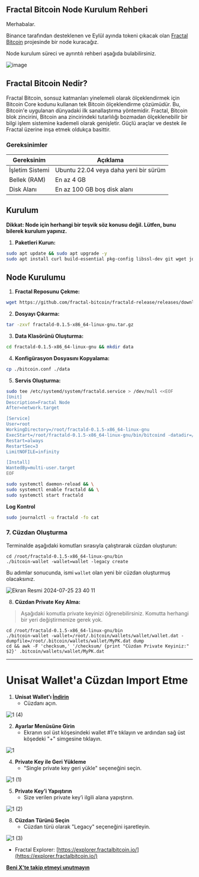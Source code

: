 ## Fractal Bitcoin Node Kurulum Rehberi

Merhabalar.

Binance tarafından desteklenen ve Eylül ayında tokeni çıkacak olan [Fractal Bitcoin](https://www.fractalbitcoin.io/) projesinde bir node kuracağız. 

Node kurulum süreci ve ayrıntılı rehberi aşağıda bulabilirsiniz.

![image](https://github.com/user-attachments/assets/7e9c98e5-d1e9-4a4f-a59f-4997a0e86d8e)

## Fractal Bitcoin Nedir?

Fractal Bitcoin, sonsuz katmanları yinelemeli olarak ölçeklendirmek için Bitcoin Core kodunu kullanan tek Bitcoin ölçeklendirme çözümüdür. Bu, Bitcoin'e uygulanan dünyadaki ilk sanallaştırma yöntemidir. Fractal, Bitcoin blok zincirini, Bitcoin ana zincirindeki tutarlılığı bozmadan ölçeklenebilir bir bilgi işlem sistemine kademeli olarak genişletir. Güçlü araçlar ve destek ile Fractal üzerine inşa etmek oldukça basittir.

### Gereksinimler

| Gereksinim                   | Açıklama                            |
|------------------------------|-------------------------------------|
| İşletim Sistemi              | Ubuntu 22.04 veya daha yeni bir sürüm |
| Bellek (RAM)                 | En az 4 GB                          |
| Disk Alanı                   | En az 100 GB boş disk alanı         |

## Kurulum

**Dikkat: Node için herhangi bir teşvik söz konusu değil. Lütfen, bunu bilerek kurulum yapınız.**

1. **Paketleri Kurun:**

```bash
sudo apt update && sudo apt upgrade -y
sudo apt install curl build-essential pkg-config libssl-dev git wget jq make gcc chrony -y
```

## Node Kurulumu

1. **Fractal Reposunu Çekme:**

```bash
wget https://github.com/fractal-bitcoin/fractald-release/releases/download/v0.1.5/fractald-0.1.5-x86_64-linux-gnu.tar.gz
```

2. **Dosyayı Çıkarma:**

```bash
tar -zxvf fractald-0.1.5-x86_64-linux-gnu.tar.gz
```

3. **Data Klasörünü Oluşturma:**

```bash
cd fractald-0.1.5-x86_64-linux-gnu && mkdir data
```

4. **Konfigürasyon Dosyasını Kopyalama:**

```bash
cp ./bitcoin.conf ./data
```

5. **Servis Oluşturma:**

```bash
sudo tee /etc/systemd/system/fractald.service > /dev/null <<EOF
[Unit]
Description=Fractal Node
After=network.target

[Service]
User=root
WorkingDirectory=/root/fractald-0.1.5-x86_64-linux-gnu
ExecStart=/root/fractald-0.1.5-x86_64-linux-gnu/bin/bitcoind -datadir=/root/fractald-0.1.5-x86_64-linux-gnu/data/ -maxtipage=504576000
Restart=always
RestartSec=3
LimitNOFILE=infinity

[Install]
WantedBy=multi-user.target
EOF
```

```bash
sudo systemctl daemon-reload && \
sudo systemctl enable fractald && \
sudo systemctl start fractald
```

**Log Kontrol**

```bash
sudo journalctl -u fractald -fo cat
```

### 7. Cüzdan Oluşturma

Terminalde aşağıdaki komutları sırasıyla çalıştırarak cüzdan oluşturun:

```shell
cd /root/fractald-0.1.5-x86_64-linux-gnu/bin
./bitcoin-wallet -wallet=wallet -legacy create
```
Bu adımlar sonucunda, ismi `wallet` olan yeni bir cüzdan oluşturmuş olacaksınız.

![Ekran Resmi 2024-07-25 23 40 11](https://github.com/user-attachments/assets/347d7ae9-5de4-42de-a0cc-9c7b7edef409)

8. **Cüzdan Private Key Alma:**
> Aşağıdaki komutla private keyinizi öğrenebilirsiniz. Komutta herhangi bir yeri değiştirmenize gerek yok.
```shell
cd /root/fractald-0.1.5-x86_64-linux-gnu/bin
./bitcoin-wallet -wallet=/root/.bitcoin/wallets/wallet/wallet.dat -dumpfile=/root/.bitcoin/wallets/wallet/MyPK.dat dump
cd && awk -F 'checksum,' '/checksum/ {print "Cüzdan Private Keyiniz:" $2}' .bitcoin/wallets/wallet/MyPK.dat
```
---------

# Unisat Wallet'a Cüzdan Import Etme

1. **Unisat Wallet'ı [İndirin](https://chromewebstore.google.com/detail/unisat-wallet/ppbibelpcjmhbdihakflkdcoccbgbkpo?pli=1)**
   - Cüzdanı açın.

![1  (4)](https://github.com/user-attachments/assets/a5cb92dc-417b-4868-bcbb-68e24e3dd354)

2. **Ayarlar Menüsüne Girin**
   - Ekranın sol üst köşesindeki wallet #1'e tıklayın ve ardından sağ üst köşedeki "+" simgesine tıklayın.

![1](https://github.com/user-attachments/assets/116dedbd-a1f8-44cf-b7dd-828d6efe4207)

4. **Private Key ile Geri Yükleme**
   - "Single private key geri yükle" seçeneğini seçin.

![1  (1)](https://github.com/user-attachments/assets/ada6a10e-0c6b-4007-8acf-18376100e426)

5. **Private Key’i Yapıştırın**
   - Size verilen private key’i ilgili alana yapıştırın.

![1  (2)](https://github.com/user-attachments/assets/1e61209c-1128-4bd6-a87e-f8ed96924fc6)

8. **Cüzdan Türünü Seçin**
   - Cüzdan türü olarak "Legacy" seçeneğini işaretleyin.

![1  (3)](https://github.com/user-attachments/assets/09497321-4475-4831-8ff6-d786d0fe295d)

* Fractal Explorer: [https://explorer.fractalbitcoin.io/](https://explorer.fractalbitcoin.io/)

**[Beni X'te takip etmeyi unutmayın](https://x.com/brsbtc)**
